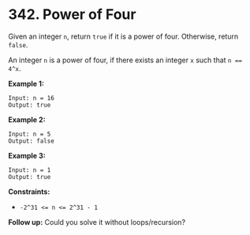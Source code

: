 # 342. Power of Four

Given an integer `n`, return `true` if it is a power of four. Otherwise, return `false`.

An integer `n` is a power of four, if there exists an integer `x` such that `n == 4^x`.

**Example 1:**

    Input: n = 16
    Output: true

**Example 2:**

    Input: n = 5
    Output: false

**Example 3:**

    Input: n = 1
    Output: true

**Constraints:**

- `-2^31 <= n <= 2^31 - 1`

**Follow up:** Could you solve it without loops/recursion?